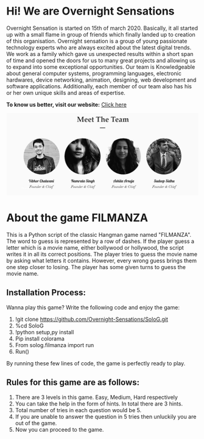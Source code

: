 # Hi! We are Overnight Sensations


Overnight Sensation is started on 15th of march 2020. Basically, it all started up with a small flame in group of friends which finally landed up to creation of  this organisation.
       Overnight sensation is a group of young passionate technology experts who are always excited about the latest digital trends. We work as a family which gave us unexpected results within a short span of time and opened the doors for us to many great projects and allowing us to expand into some exceptional opportunities.
        Our team is Knowledgeable about general computer systems, programming languages, electronic hardwares, device networking, animation, designing, web development and software applications. Additionally, each member of our team also has his or her own unique skills and areas of expertise.

**To know us better, visit our website:** [Click here](https://sensationsovernigh.wixsite.com/overnightsensations)

![](images/Capture.JPG)


# About the game FILMANZA

This is a Python script of the classic Hangman game named "FILMANZA". The word to guess is represented by a row of dashes. If the player guess a letter which is a movie name, either bollywood or hollywood, the script writes it in all its correct positions. The player tries to guess the movie name by asking what letters it contains. However, every wrong guess brings them one step closer to losing. The player has some given turns to guess the movie name.


## Installation Process:

Wanna play this game? Write the following code and enjoy the game:
  1.	!git clone https://github.com/Overnight-Sensations/SoloG.git
  2.	%cd SoloG
  3.	!python setup,py install
  4.	Pip install colorama
  5.	From solog.filmanza import run
  6.	Run()
  
  By running these few lines of code, the game is perfectly ready to play.


## Rules for this game are as follows:

  1.	There are 3 levels in this game. Easy, Medium, Hard respectively
  2.	You can take the help in the form of hints. In total there are 3 hints.
  3.	Total number of tries in each question would be 5.
  4.	If you are unable to answer the question in 5 tries then unluckily you are out of the game.
  5.	Now you can proceed to the game.


